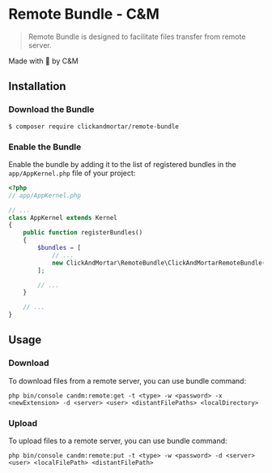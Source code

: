 # Remote Bundle - C&M

> Remote Bundle is designed to facilitate files transfer from remote server.

Made with :blue_heart: by C&M

## Installation

### Download the Bundle

```console
$ composer require clickandmortar/remote-bundle
```

### Enable the Bundle

Enable the bundle by adding it to the list of registered bundles
in the `app/AppKernel.php` file of your project:

```php
<?php
// app/AppKernel.php

// ...
class AppKernel extends Kernel
{
    public function registerBundles()
    {
        $bundles = [
            // ...
            new ClickAndMortar\RemoteBundle\ClickAndMortarRemoteBundle(),
        ];

        // ...
    }

    // ...
}
```

## Usage

### Download

To download files from a remote server, you can use bundle command:

```
php bin/console candm:remote:get -t <type> -w <password> -x <newExtension> -d <server> <user> <distantFilePaths> <localDirectory>
```

### Upload

To upload files to a remote server, you can use bundle command:

```
php bin/console candm:remote:put -t <type> -w <password> -d <server> <user> <localFilePath> <distantFilePath>
```
